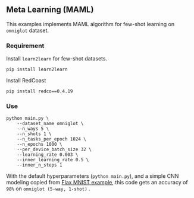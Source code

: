 ## Meta Learning (MAML)

This examples implements MAML algorithm for few-shot learning on `omniglot` dataset.

### Requirement

Install `learn2learn` for few-shot datasets.
```shell
pip install learn2learn
```

Install RedCoast
```shell
pip install redco==0.4.19
```

### Use

```shell
python main.py \
    --dataset_name omniglot \
    --n_ways 5 \
    --n_shots 1 \
    --n_tasks_per_epoch 1024 \
    --n_epochs 1000 \
    --per_device_batch_size 32 \
    --learning_rate 0.003 \
    --inner_learning_rate 0.5 \
    --inner_n_steps 1
```
With the default hyperparameters (`python main.py`), and a simple CNN modeling copied from [Flax MNIST example](https://github.com/google/flax/blob/main/examples/mnist/train.py#L36), this code gets an accuracy of `98%` on `omniglot (5-way, 1-shot)` .